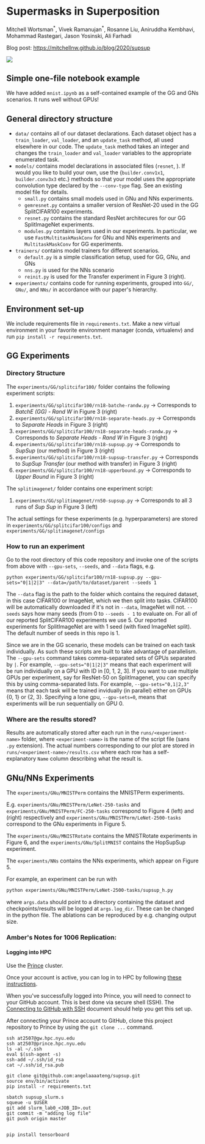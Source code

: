 # Supermasks in Superposition

Mitchell Wortsman<sup>\*</sup>, Vivek Ramanujan<sup>\*</sup>, Rosanne Liu, Aniruddha Kembhavi, Mohammad Rastegari, Jason Yosinski, Ali Farhadi  

Blog post: <a href="https://mitchellnw.github.io/blog/2020/supsup/"> https://mitchellnw.github.io/blog/2020/supsup </a>

<img src="images/teaser_supsup.png">


## Simple one-file notebook example

We have added `mnist.ipynb` as a self-contained example of the GG and GNs scenarios. It runs well without GPUs!

## General directory structure

- `data/` contains all of our dataset declarations. Each dataset object has a `train_loader`, `val_loader`, and an `update_task` method, all used elsewhere in our code. The `update_task` method takes an integer and changes the `train_loader` and `val_loader` variables to the appropriate enumerated task.
- `models/` contains model declarations in associated files (`resnet`, ). If would you like to build your own, use the {`builder.conv1x1`, `builder.conv3x3` etc.} methods so that your model uses the appropriate convolution type declared by the `--conv-type` flag. See an existing model file for details.
    - `small.py` contains small models used in GNu and NNs experiments.
    - `gemresnet.py` contains a smaller version of ResNet-20 used in the GG SplitCIFAR100 experiments.
    - `resnet.py` contains the standard ResNet architecures for our GG SplitImageNet experiments.
    - `modules.py` contains layers used in our experiments. In particular, we use `FastMultitaskMaskConv` for GNu and NNs experiments and `MultitaskMaskConv` for GG experiments.
- `trainers/` contains model trainers for different scenarios. 
    - `default.py` is a simple classification setup, used for GG, GNu, and GNs
    - `nns.py` is used for the NNs scenario
    - `reinit.py` is used for the Transfer experiment in Figure 3 (right).
- `experiments/` contains code for running experiments, grouped into `GG/`, `GNu/`, and `NNs/` in accordance with our paper's hierarchy.

## Environment set-up

We include requirements file in `requirements.txt`. Make a new virtual environment in your favorite environment manager (conda, virtualenv) and run `pip install -r requirements.txt`.

## GG Experiments

### Directory Structure

The `experiments/GG/splitcifar100/` folder contains the following experiment scripts:

1. `experiments/GG/splitcifar100/rn18-batche-randw.py` -> Corresponds to _BatchE (GG) - Rand W_ in Figure 3 (right)
2. `experiments/GG/splitcifar100/rn18-separate-heads.py` -> Corresponds to _Separate Heads_ in Figure 3 (right)
3. `experiments/GG/splitcifar100/rn18-separate-heads-randw.py` -> Corresponds to _Separate Heads - Rand W_ in Figure 3 (right)
4. `experiments/GG/splitcifar100/rn18-supsup.py` -> Corresponds to _SupSup_ (our method) in Figure 3 (right)
5. `experiments/GG/splitcifar100/rn18-supsup-transfer.py` -> Corresponds to _SupSup Transfer_ (our method with transfer) in Figure 3 (right)
6. `experiments/GG/splitcifar100/rn18-upperbound.py` -> Corresponds to _Upper Bound_ in Figure 3 (right)


The `splitimagenet/` folder contains one experiment script:

1. `experiments/GG/splitimagenet/rn50-supsup.py` -> Corresponds to all 3 runs of _Sup Sup_ in Figure 3 (left)

The actual settings for these experiments (e.g. hyperparameters) are stored in `experiments/GG/splitcifar100/configs` and `experiments/GG/splitimagenet/configs`

### How to run an experiment

Go to the root directory of this code repository and invoke one of the scripts from above with `--gpu-sets`, `--seeds`, and `--data` flags, e.g.

```
python experiments/GG/splitcifar100/rn18-supsup.py --gpu-sets="0|1|2|3" --data=/path/to/dataset/parent --seeds 1
```

The `--data` flag is the path to the folder which contains the required dataset, in this case CIFAR100 or ImageNet, which we then split into tasks. CIFAR100 will be automatically downloaded if it's not in `--data`, ImageNet will not. `--seeds` says how many seeds (from 0 to `--seeds - 1` to evaluate on. For all of our reported SplitCIFAR100 experiments we use 5. Our reported experiments for SplitImageNet are with 1 seed (with fixed ImageNet split). The default number of seeds in this repo is 1. 

Since we are in the GG scenario, these models can be trained on each task individually. As such these scripts are built to take advantage of parallelism. The `--gpu-sets` command takes comma-separated sets of GPUs separated by `|`. For example, `--gpu-sets="0|1|2|3"` means that each experiment will be run individually on a GPU with ID in [0, 1, 2, 3]. If you want to use multiple GPUs per experiment, say for ResNet-50 on SplitImagenet, you can specify this by using comma-separated lists. For example, `--gpu-sets="0,1|2,3"` means that each task will be trained invidually (in parallel) either on GPUs {0, 1} or {2, 3}. Specifying a lone gpu, `--gpu-sets=0`, means that experiments will be run sequentially on GPU 0.

### Where are the results stored?

Results are automatically stored after each run in the `runs/<experiment-name>` folder, where `<experiment-name>` is the name of the script file (sans `.py` extension). The actual numbers corresponding to our plot are stored in `runs/<experiment-name>/results.csv` where each row has a self-explanatory `Name` column describing what the result is.


## GNu/NNs Experiments

The `experiments/GNu/MNISTPerm` contains the MNISTPerm experiments.

E.g. `experiments/GNu/MNISTPerm/LeNet-250-tasks` and `experiments/GNu/MNISTPerm/FC-250-tasks` correspond to Figure 4 (left) and (right) respectively and `experiments/GNu/MNISTPerm/LeNet-2500-tasks` correspond to the GNu experiments in Figure 5.

The `experiments/GNu/MNISTRotate` contains the MNISTRotate experiments in Figure 6, and the `experiments/GNu/SplitMNIST` contains the HopSupSup experiment.

The `experiments/NNs` contains the NNs experiments, which appear on Figure 5.

For example, an experiment can be run with
```bash
python experiments/GNu/MNISTPerm/LeNet-2500-tasks/supsup_h.py
```
where `args.data` should point to a directory containing the dataset and checkpoints/results will be logged at `args.log_dir`.
These can be changed in the python file. The ablations can be reproduced by e.g. changing output size.


### Amber's Notes for 1006 Replication: 
#### Logging into HPC

Use the [Prince](https://sites.google.com/a/nyu.edu/nyu-hpc/systems/prince) cluster.

Once your account is active, you can log in to HPC by following [these instructions](https://sites.google.com/a/nyu.edu/nyu-hpc/documentation/hpc-access).

When you've successfully logged into Prince, you will need to connect to your GitHub account.
This is best done via secure shell (SSH).
The [Connecting to GitHub with SSH](https://docs.github.com/en/github/authenticating-to-github/connecting-to-github-with-ssh) document should help you get this set up.

After connecting your Prince account to GitHub, clone this project repository to Prince by using the `git clone ...` command.

```
ssh at2507@gw.hpc.nyu.edu
ssh at2507@prince.hpc.nyu.edu
ls -al ~/.ssh
eval $(ssh-agent -s)
ssh-add ~/.ssh/id_rsa
cat ~/.ssh/id_rsa.pub

git clone git@github.com:angelaaaateng/supsup.git
source env/bin/activate
pip install -r requirements.txt

sbatch supsup_slurm.s
squeue -u $USER
git add slurm_lab0_<JOB_ID>.out
git commit -m "adding log file"
git push origin master


pip install tensorboard 
```